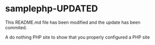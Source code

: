 samplephp-UPDATED
=================

This README.md file has been modified and the update has been commited.

A do nothing PHP site to show that you properly configured a PHP site
